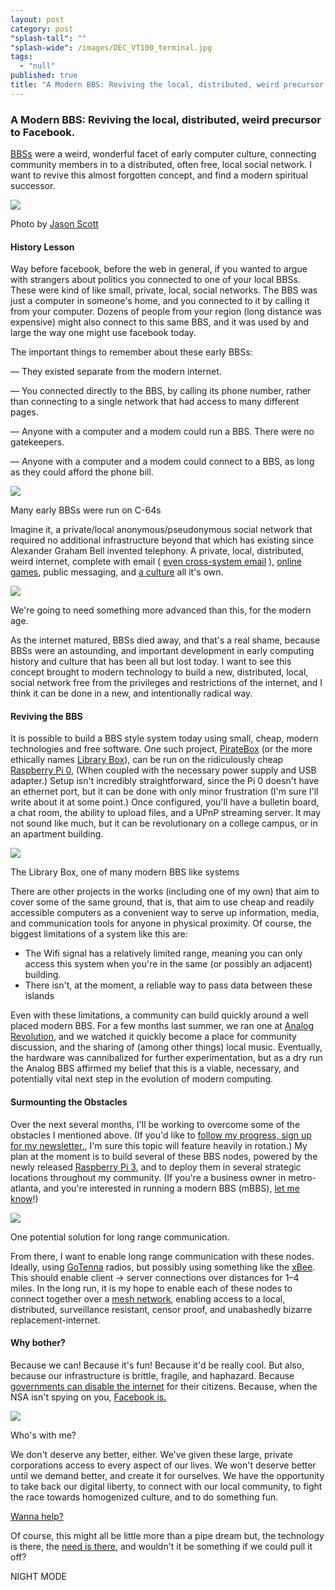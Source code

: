 ```yaml
---
layout: post
category: post
"splash-tall": ""
"splash-wide": /images/DEC_VT100_terminal.jpg
tags: 
  - "null"
published: true
title: "A Modern BBS: Reviving the local, distributed, weird precursor to Facebook."
---
```



### A Modern BBS: Reviving the local, distributed, weird precursor to Facebook.

[BBSs][1] were a weird, wonderful facet of early computer culture, connecting community members in to a distributed, often free, local social network. I want to revive this almost forgotten concept, and find a modern spiritual successor.

![][2]

Photo by [Jason Scott][3]

#### History Lesson

Way before facebook, before the web in general, if you wanted to argue with strangers about politics you connected to one of your local BBSs. These were kind of like small, private, local, social networks. The BBS was just a computer in someone's home, and you connected to it by calling it from your computer. Dozens of people from your region (long distance was expensive) might also connect to this same BBS, and it was used by and large the way one might use facebook today.

The important things to remember about these early BBSs:

— They existed separate from the modern internet.

— You connected directly to the BBS, by calling its phone number, rather than connecting to a single network that had access to many different pages.

— Anyone with a computer and a modem could run a BBS. There were no gatekeepers.

— Anyone with a computer and a modem could connect to a BBS, as long as they could afford the phone bill.

![][4]

Many early BBSs were run on C-64s

Imagine it, a private/local anonymous/pseudonymous social network that required no additional infrastructure beyond that which has existing since Alexander Graham Bell invented telephony. A private, local, distributed, weird internet, complete with email ( [even cross-system email][5] ), [online games][6], public messaging, and [a culture][7] all it's own.

![][8]

We're going to need something more advanced than this, for the modern age.

As the internet matured, BBSs died away, and that's a real shame, because BBSs were an astounding, and important development in early computing history and culture that has been all but lost today. I want to see this concept brought to modern technology to build a new, distributed, local, social network free from the privileges and restrictions of the internet, and I think it can be done in a new, and intentionally radical way.

#### Reviving the BBS

It is possible to build a BBS style system today using small, cheap, modern technologies and free software. One such project, [PirateBox][9] (or the more ethically names [Library Box][10]), can be run on the ridiculously cheap [Raspberry Pi 0][11], (When coupled with the necessary power supply and USB adapter.) Setup isn't incredibly straightforward, since the Pi 0 doesn't have an ethernet port, but it can be done with only minor frustration (I'm sure I'll write about it at some point.) Once configured, you'll have a bulletin board, a chat room, the ability to upload files, and a UPnP streaming server. It may not sound like much, but it can be revolutionary on a college campus, or in an apartment building.

![][12]

The Library Box, one of many modern BBS like systems

There are other projects in the works (including one of my own) that aim to cover some of the same ground, that is, that aim to use cheap and readily accessible computers as a convenient way to serve up information, media, and communication tools for anyone in physical proximity. Of course, the biggest limitations of a system like this are:

* The Wifi signal has a relatively limited range, meaning you can only access this system when you're in the same (or possibly an adjacent) building.
* There isn't, at the moment, a reliable way to pass data between these islands

Even with these limitations, a community can build quickly around a well placed modern BBS. For a few months last summer, we ran one at [Analog Revolution][13], and we watched it quickly become a place for community discussion, and the sharing of (among other things) local music. Eventually, the hardware was cannibalized for further experimentation, but as a dry run the Analog BBS affirmed my belief that this is a viable, necessary, and potentially vital next step in the evolution of modern computing.

#### Surmounting the Obstacles

Over the next several months, I'll be working to overcome some of the obstacles I mentioned above. (If you'd like to [follow my progress, sign up for my newsletter.][14], I'm sure this topic will feature heavily in rotation.) My plan at the moment is to build several of these BBS nodes, powered by the newly released [Raspberry Pi 3][15], and to deploy them in several strategic locations throughout my community. (If you're a business owner in metro-atlanta, and you're interested in running a modern BBS (mBBS), [let me know][16]!)

![][17]

One potential solution for long range communication.

From there, I want to enable long range communication with these nodes. Ideally, using [GoTenna][18] radios, but possibly using something like the [xBee][19]. This should enable client -> server connections over distances for 1–4 miles. In the long run, it is my hope to enable each of these nodes to connect together over a [mesh network][20], enabling access to a local, distributed, surveillance resistant, censor proof, and unabashedly bizarre replacement-internet.

#### Why bother?

Because we can! Because it's fun! Because it'd be really cool. But also, because our infrastructure is brittle, fragile, and haphazard. Because [governments can disable the internet][21] for their citizens. Because, when the NSA isn't spying on you, [Facebook is.][22]

![][23]

Who's with me?

We don't deserve any better, either. We've given these large, private corporations access to every aspect of our lives. We won't deserve better until we demand better, and create it for ourselves. We have the opportunity to take back our digital liberty, to connect with our local community, to fight the race towards homogenized culture, and to do something fun.

[Wanna help?][16]

Of course, this might all be little more than a pipe dream but, the technology is there, the [need is there][24], and wouldn't it be something if we could pull it off?

[1]: https://en.wikipedia.org/wiki/Bulletin_board_system
[2]: https://d262ilb51hltx0.cloudfront.net/max/800/0*EbptUQmjV24JW-_N.jpg
[3]: https://www.flickr.com/people/54568729@N00
[4]: https://d262ilb51hltx0.cloudfront.net/max/800/1*3gNJEq62qKM2RszIRIFfUg.png
[5]: https://en.wikipedia.org/wiki/FidoNet
[6]: https://en.wikipedia.org/wiki/BBS_door
[7]: https://www.youtube.com/watch?v=JnSz-Hb9LQY
[8]: https://d262ilb51hltx0.cloudfront.net/max/800/1*5fzHMD7KmWukT3aK5rDrJA.jpeg
[9]: https://piratebox.cc/
[10]: http://librarybox.us/
[11]: https://www.raspberrypi.org/blog/raspberry-pi-zero/
[12]: https://d262ilb51hltx0.cloudfront.net/max/800/1*bTcVfIPGcx45Yu2DoRW5Uw.jpeg
[13]: http://analogrevolution.com
[14]: http://tinyletter.com/ajroach42
[15]: https://www.raspberrypi.org/blog/raspberry-pi-3-on-sale/
[16]: https://ajroach42.typeform.com/to/tNxpkS
[17]: https://d262ilb51hltx0.cloudfront.net/max/800/1*Iuikav1W5ma-4oM_d81j3A.jpeg
[18]: http://www.gotenna.com/
[19]: https://www.sparkfun.com/products/9099
[20]: https://en.wikipedia.org/wiki/Mesh_networking
[21]: http://www.wsj.com/articles/SB10001424052748703956604576110453371369740
[22]: http://www.businessinsider.com/this-is-how-facebook-is-tracking-your-internet-activity-2012-9
[23]: https://d262ilb51hltx0.cloudfront.net/max/800/1*i5Ekawy3LGYLsT2Hr1NIvQ.jpeg
[24]: https://www.eff.org/nsa-spying
  
 NIGHT MODE